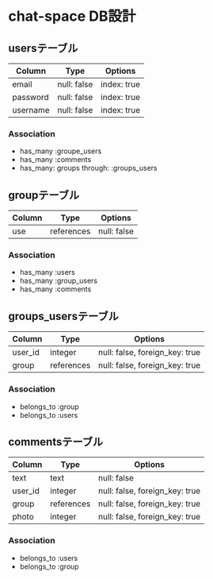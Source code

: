 # chat-space DB設計
## usersテーブル
|Column|Type|Options|
|------|----|-------|
|email|null: false|index: true|
|password|null: false|index: true|
|username|null: false|index: true|
### Association
- has_many :groupe_users
- has_many :comments
- has_many: groups through: :groups_users

## groupテーブル
|Column|Type|Options|
|------|----|-------|
|use|references|null: false
### Association
- has_many :users
- has_many :group_users
- has_many :comments

## groups_usersテーブル
|Column|Type|Options|
|------|----|-------|
|user_id|integer|null: false, foreign_key: true|
|group|references|null: false, foreign_key: true|
### Association
- belongs_to :group
- belongs_to :users

## commentsテーブル
|Column|Type|Options|
|------|----|-------|
|text|text|null: false|
|user_id|integer|null: false, foreign_key: true|
|group|references|null: false, foreign_key: true|
|photo|integer|null: false, foreign_key: true|
### Association
- belongs_to :users
- belongs_to :group


